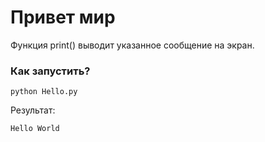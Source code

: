 # Привет мир

Функция print() выводит указанное сообщение на экран. 

### Как запустить?

```
python Hello.py
```

Результат:

```
Hello World
```
